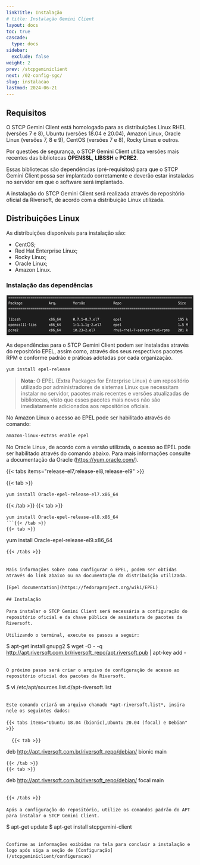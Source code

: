 ```yaml
---
linkTitle: Instalação
# title: Instalação Gemini Client
layout: docs
toc: true
cascade:
  type: docs
sidebar:
  exclude: false
weight: 2
prev: /stcpgeminiclient
next: /02-config-sgc/
slug: instalacao
lastmod: 2024-06-21
---
```

## Requisitos

O STCP Gemini Client está homologado para as distribuições Linux RHEL (versões 7 e 8), Ubuntu (versões 18.04 e 20.04), Amazon Linux, Oracle Linux (versões 7, 8 e 9), CentOS (versões 7 e 8), Rocky Linux e outros.

Por questões de segurança, o STCP Gemini Client utiliza versões mais recentes das bibliotecas **OPENSSL**, **LIBSSH** e **PCRE2**.

Essas bibliotecas são dependências (pré-requisitos) para que o STCP Gemini Client possa ser implantado corretamente e deverão estar instaladas no servidor em que o software será implantado.

A instalação do STCP Gemini Client será realizada através do repositório oficial da Riversoft, de acordo com a distribuição Linux utilizada.

## Distribuições Linux

As distribuições disponíveis para instalação são:
* CentOS;
* Red Hat Enterprise Linux;
* Rocky Linux;
* Oracle Linux;
* Amazon Linux.

### Instalação das dependências

![](img/sgc-01.png)

As dependências para o STCP Gemini Client podem ser instaladas através do repositório EPEL, assim como, através dos seus respectivos pacotes RPM e conforme padrão e práticas adotadas por cada organização.

```bash
yum install epel-release
```

> **Nota:** O EPEL (Extra Packages for Enterprise Linux) é um repositório utilizado por administradores de sistemas Linux que necessitam instalar no servidor, pacotes mais recentes e versões atualizadas de bibliotecas, visto que esses pacotes mais novos não são imediatamente adicionados aos repositórios oficiais.

No Amazon Linux o acesso ao EPEL pode ser habilitado através do
comando:

```bash
amazon-linux-extras enable epel
```

No Oracle Linux, de acordo com a versão utilizada, o acesso ao EPEL pode ser habilitado através do comando abaixo. Para mais informações consulte a documentação da Oracle (https://yum.oracle.com/).

<!-- ```
yum install Oracle-epel-release-el7.x86_64
yum install Oracle-epel-release-el8.x86_64
yum install Oracle-epel-release-el9.x86_64
``` -->

{{< tabs items="release-el7,release-el8,release-el9" >}}

  {{< tab >}}
  ```
  yum install Oracle-epel-release-el7.x86_64
  ```
  {{< /tab >}}
  {{< tab >}}
  ```
  yum install Oracle-epel-release-el8.x86_64
  ```{{< /tab >}}
  {{< tab >}}
  ```
  yum install Oracle-epel-release-el9.x86_64
  ```{{< /tab >}}
{{< /tabs >}}


Mais informações sobre como configurar o EPEL, podem ser obtidas através do link abaixo ou na documentação da distribuição utilizada.

[Epel documentation](https://fedoraproject.org/wiki/EPEL)

## Instalação

Para instalar o STCP Gemini Client será necessária a configuração do repositório oficial e da chave pública de assinatura de pacotes da Riversoft.

Utilizando o terminal, execute os passos a seguir:

```
$ apt-get install gnupg2
$ wget -O - -q
http://apt.riversoft.com.br/riversoft_repo/apt.riversoft.pub | apt-key
add -
```

O próximo passo será criar o arquivo de configuração de acesso ao repositório oficial dos pacotes da Riversoft.

```
$ vi /etc/apt/sources.list.d/apt-riversoft.list
```

Este comando criará um arquivo chamado *apt-riversoft.list*, insira nele os seguintes dados:

{{< tabs items="Ubuntu 18.04 (bionic),Ubuntu 20.04 (focal) e Debian" >}}

  {{< tab >}}
  ```
  deb http://apt.riversoft.com.br/riversoft_repo/debian/ bionic main
  ```
  {{< /tab >}}
  {{< tab >}}
  ```
  deb http://apt.riversoft.com.br/riversoft_repo/debian/ focal main
  ```{{< /tab >}}

{{< /tabs >}}

Após a configuração do repositório, utilize os comandos padrão do APT para instalar o STCP Gemini Client.

```
$ apt-get update
$ apt-get install stcpgemini-client
```

Confirme as informações exibidas na tela para concluir a instalação e logo após siga a seção de [Configuração](/stcpgeminiclient/configuracao)
